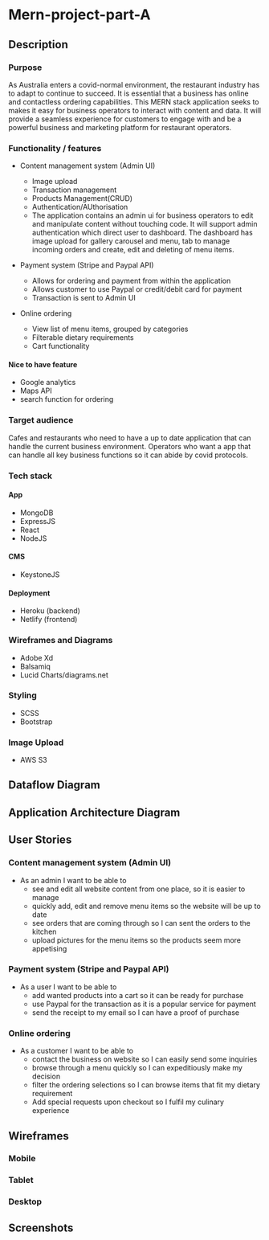 # Mern-project-part-A

## Description

### Purpose

As Australia enters a covid-normal environment, the restaurant industry has to adapt to continue to succeed. It is essential that a business has online and contactless ordering capabilities. This MERN stack application seeks to makes it easy for business operators to interact with content and data. It will provide a seamless experience for customers to engage with and be a powerful business and marketing platform for restaurant operators. 

### Functionality / features

- Content management system (Admin UI)
  - Image upload 
  - Transaction management
  - Products Management(CRUD)
  - Authentication/AUthorisation
  - The application contains an admin ui for business operators to edit and manipulate content without touching code. It will support admin authentication which direct user to dashboard. The dashboard has image upload for gallery carousel and menu, tab to manage incoming orders and create, edit and deleting of menu items. 
  
- Payment system (Stripe and Paypal API)
  - Allows for ordering and payment from within the application 
  - Allows customer to use Paypal or credit/debit card for payment 
  - Transaction is sent to Admin UI
  
- Online ordering
  - View list of menu items, grouped by categories
  - Filterable dietary requirements
  - Cart functionality
  

#### Nice to have feature
- Google analytics 
- Maps API 
- search function for ordering


### Target audience

Cafes and restaurants who need to have a up to date application that can handle the current business environment. Operators who want a app that can handle all key business functions so it can abide by covid protocols. 

### Tech stack

#### App

- MongoDB
- ExpressJS
- React
- NodeJS
  
#### CMS

- KeystoneJS
  
#### Deployment

- Heroku (backend) 
- Netlify (frontend) 
  
### Wireframes and Diagrams

- Adobe Xd
- Balsamiq
- Lucid Charts/diagrams.net
  
### Styling

- SCSS
- Bootstrap

### Image Upload

- AWS S3


## Dataflow Diagram



## Application Architecture Diagram



## User Stories

### Content management system (Admin UI)

- As an admin I want to be able to 
  - see and edit all website content from one place, so it is easier to manage
  - quickly add, edit and remove menu items so the website will be up to date
  - see orders that are coming through so I can sent the orders to the kitchen
  - upload pictures for the menu items so the products seem more appetising

### Payment system (Stripe and Paypal API)

- As a user I want to be able to
  - add wanted products into a cart so it can be ready for purchase
  - use Paypal for the transaction as it is a popular service for payment
  - send the receipt to my email so I can have a proof of purchase


### Online ordering 

- As a customer I want to be able to
  - contact the business on website so I can easily send some inquiries
  - browse through a menu quickly so I can expeditiously make my decision 
  - filter the ordering selections so I can browse items that fit my dietary requirement
  - Add special requests upon checkout so I fulfil my culinary experience
  

## Wireframes

### Mobile

### Tablet

### Desktop



## Screenshots